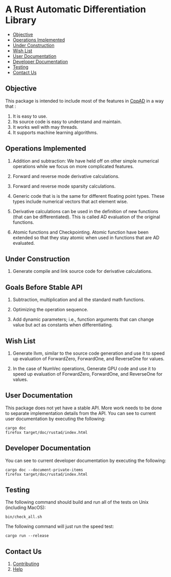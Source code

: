 # A Rust Automatic Differentiation Library

- [Objective](#objective)
- [Operations Implemented](#operations-implemented)
- [Under Construction](#under-construction)
- [Wish List](#wish-list)
- [User Documentation](#user-documentation)
- [Developer Documentation](#developer-documentation)
- [Testing](#testing)
- [Contact Us](#contact-us)

## Objective
This package is intended to include most of the features in
[CppAD](https://cppad.readthedocs.io/latest/) in a way that :

1.  It is easy to use.
2.  Its source code is easy to understand and maintain.
3.  It works well with may threads.
4.  It supports machine learning algorithms.



## Operations Implemented

1.  Addition and subtraction: We have held off on other simple numerical
    operations while we focus on more complicated features.

2.  Forward and reverse mode derivative calculations.

3.  Forward and reverse mode sparsity calculations.

4.  Generic code that is is the same for different floating point types.
    These types include numerical vectors that act element wise.

5.  Derivative calculations can be used in the definition of new functions
    (that can be differentiated). 
    This is called AD evaluation of the original functions.

6.  Atomic functions and Checkpointing. Atomic function have been extended
    so that they stay atomic when used in functions that are AD evaluated.

## Under Construction

1.  Generate compile and link source code for derivative calculations.

## Goals Before Stable API

1.  Subtraction, multiplication and all the standard math functions.
    
2.  Optimizing the operation sequence.

5.  Add dynamic parameters; i.e., function arguments that can change value
    but act as constants when differentiating.

## Wish List

1.  Generate llvm, similar to the source code generation and use it
    to speed up evaluation of ForwardZero, ForwardOne, and ReverseOne
    for values.

2.  In the case of NumVec operations, Generate GPU code and use it
    to speed up evaluation of ForwardZero, ForwardOne, and ReverseOne
    for values.

## User Documentation
This package does not yet have a stable API. 
More work needs to be done to separate implementation details
from the API.
You can see to current user documentation by executing the following:

    cargo doc
    firefox target/doc/rustad/index.html

## Developer Documentation
You can see to current developer documentation by executing the following:

    cargo doc --document-private-items
    firefox target/doc/rustad/index.html

## Testing
The following command should build and run all of the tests on Unix
(including MacOS):

    bin/check_all.sh

The following command will just run the speed test:

    cargo run --release

## Contact Us

1.  [Contributing](https://github.com/bradbell/rustad/discussions/categories/contribute)
2.  [Help](https://github.com/bradbell/rustad/discussions/categories/q-a)
